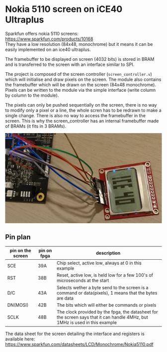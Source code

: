 # Nokia 5110 screen on iCE40 Ultraplus

Sparkfun offers nokia 5110 screens: https://www.sparkfun.com/products/10168   
They have a low resolution (84x48, monochrome) but it means it can be easily implemented on an ice40 ultraplus.

The framebuffer to be displayed on screen (4032 bits) is stored in BRAM and is transferred to the screen with an interface similar to SPI.

The project is composed of the screen controller (`screen_controller.v`) which will initialise and draw pixels on the screen. The module also contains the framebuffer which will be drawn on the screen (84x48 monochrome). Pixels can be written to the module via the simple interface (write column by column to the module).

The pixels can only be pushed sequentially on the screen, there is no way to modify only a pixel or a line, the whole scren has to be redrawn to make a single change. There is also no way to access the framebuffer in the screen. This is why the screen_controller has an internal framebuffer made of BRAMs (it fits in 3 BRAMs).

![example](nokia_example.jpeg)

## Pin plan

| pin on the screen | pin on fpga | description |
|---|---|---|
| SCE | 39A | Chip select, active low, always at 0 in this example |
| RST | 38B | Reset, active low, is held low for a few 100's of microseconds at the start |
| D/C | 43A | Selects wether a byte send to the screen is a command or data(pixels), 1 means that the bytes are data |
| DN(MOSI) | 42B | The bits which will either be commands or pixels |
| SCLK | 48B | The clock provided by the fpga, the datasheet for the screen says that it can handle 4MHz, but 1MHz is used in this example |

The data sheet for the screen detailing the interface and registers is available here: https://www.sparkfun.com/datasheets/LCD/Monochrome/Nokia5110.pdf
